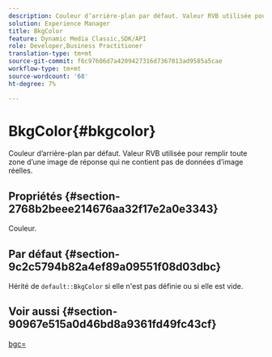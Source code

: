 ```yaml
---
description: Couleur d’arrière-plan par défaut. Valeur RVB utilisée pour remplir toute zone d’une image de réponse qui ne contient pas de données d’image réelles.
solution: Experience Manager
title: BkgColor
feature: Dynamic Media Classic,SDK/API
role: Developer,Business Practitioner
translation-type: tm+mt
source-git-commit: f6c97606d7a4209427316d7367013ad9585a5cae
workflow-type: tm+mt
source-wordcount: '68'
ht-degree: 7%

---
```



# BkgColor{#bkgcolor}

Couleur d’arrière-plan par défaut. Valeur RVB utilisée pour remplir toute zone d’une image de réponse qui ne contient pas de données d’image réelles.

## Propriétés {#section-2768b2beee214676aa32f17e2a0e3343}

Couleur.

## Par défaut {#section-9c2c5794b82a4ef89a09551f08d03dbc}

Hérité de `default::BkgColor` si elle n&#39;est pas définie ou si elle est vide.

## Voir aussi {#section-90967e515a0d46bd8a9361fd49fc43cf}

[bgc=](../../../../../is-api/http-ref/image-serving-api-ref/c-http-protocol-reference/c-command-reference/r-bgc.md#reference-53376175f617446fbe5c69120f834b88)
